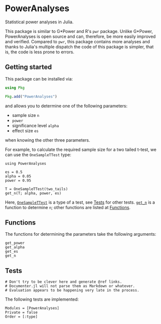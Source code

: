 # PowerAnalyses

Statistical power analyses in Julia.

This package is similar to G\*Power and R's `pwr` package.
Unlike G\*Power, PowerAnalyses is open source and can, therefore, be more easily improved and verified.
Compared to `pwr`, this package contains more analyses and thanks to Julia's multiple dispatch the code of this package is simpler, that is, the code is less prone to errors.

## Getting started

This package can be installed via:

```julia
using Pkg

Pkg.add("PowerAnalyses")
```

and allows you to determine one of the following parameters:

- sample size `n`
- `power`
- significance level `alpha`
- effect size `es`

when knowing the other three parameters.

For example, to calculate the required sample size for a two tailed t-test, we can use the `OneSampleTTest` type:

```@example
using PowerAnalyses

es = 0.5
alpha = 0.05
power = 0.95

T = OneSampleTTest(two_tails)
get_n(T; alpha, power, es)
```

Here, [`OneSampleTTest`](@ref) is a type of a test, see [Tests](@ref) for other tests.
[`get_n`](@ref) is a function to determine `n`; other functions are listed at [Functions](@ref).

## Functions

The functions for determining the parameters take the following arguments:

```@docs
get_power
get_alpha
get_es
get_n
```

## Tests

```@eval
# Don't try to be clever here and generate @ref links.
# Documenter.jl will not parse them as Markdown or whatever.
# Evaluation appears to be happening very late in the process.
```

The following tests are implemented:

```@autodocs
Modules = [PowerAnalyses]
Private = false
Order = [:type]
```
